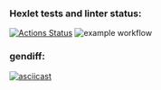 ### Hexlet tests and linter status:
[![Actions Status](https://github.com/ovsy1/frontend-project-lvl2/workflows/hexlet-check/badge.svg)](https://github.com/ovsy1/frontend-project-lvl2/actions)
![example workflow](https://github.com/ovsy1/frontend-project-lvl2/actions/workflows/lint.yml/badge.svg)

### gendiff:
[![asciicast](https://asciinema.org/a/461385.svg)](https://asciinema.org/a/461385)